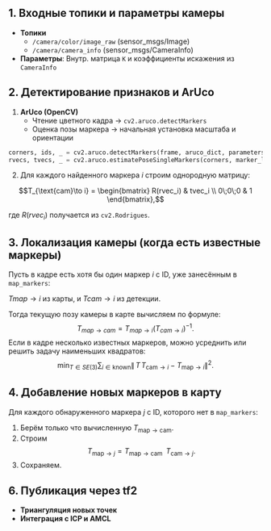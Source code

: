 ## 1. Входные топики и параметры камеры
- **Топики**  
  - `/camera/color/image_raw` (sensor_msgs/Image)  
  - `/camera/camera_info` (sensor_msgs/CameraInfo)  
- **Параметры**:
Внутр. матрица `K` и коэффициенты искажения из `CameraInfo`  

## 2. Детектирование признаков и ArUco
1. **ArUco (OpenCV)**  
   - Чтение цветного кадра -> `cv2.aruco.detectMarkers`  
   - Оценка позы маркера -> начальная установка масштаба и ориентации
```python
corners, ids, _ = cv2.aruco.detectMarkers(frame, aruco_dict, parameters=aruco_params)
rvecs, tvecs, _ = cv2.aruco.estimatePoseSingleMarkers(corners, marker_length, K, distCoeffs)
```
2. Для каждого найденного маркера $i$ строим однородную матрицу:

$$T_{\text{cam}\to i} = \begin{bmatrix} R(rvec_i) & tvec_i \\ 0\;0\;0 & 1 \end{bmatrix},$$

где $R(rvec_i)$ получается из `cv2.Rodrigues`.
## 3. Локализация камеры (когда есть известные маркеры)
Пусть в кадре есть хотя бы один маркер $i$ с ID, уже занесённым в `map_markers`:

$Tmap→i$ из карты, и  $Tcam→i$ из детекции. 

Тогда текущую позу камеры в карте вычисляем по формуле:
$$T_{map→cam}=T_{map→i}  (T_{cam→i})^{−1}.$$
Если в кадре несколько известных маркеров, можно усреднить или решить задачу наименьших квадратов:
 $$\min_{T\in SE(3)} \sum_{i\in\text{known}} \bigl\|\,T\,T_{\text{cam}\to i}\;-\;T_{\text{map}\to i}\bigr\|^2.$$
## 4. Добавление новых маркеров в карту

Для каждого обнаруженного маркера $j$ с ID, которого нет в `map_markers`:

1. Берём только что вычисленную $T_{\text{map}\to \text{cam}}.$  
2. Строим    
$$T_{\text{map}\to j} = T_{\text{map}\to \text{cam}} \;\; T_{\text{cam}\to j}.$$
3. Сохраняем.
## 6. Публикация через tf2



- **Триангуляция новых точек**
- **Интеграция с ICP и AMCL**

